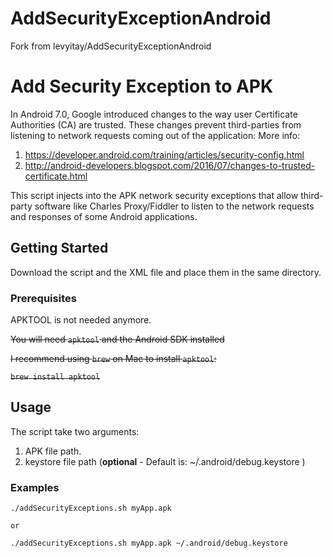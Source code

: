 # AddSecurityExceptionAndroid
Fork from levyitay/AddSecurityExceptionAndroid

# Add Security Exception to APK

In Android 7.0, Google introduced changes to the way user Certificate Authorities (CA) are trusted. These changes prevent third-parties from listening to network requests coming out of the application:
More info: 
1) https://developer.android.com/training/articles/security-config.html
2) http://android-developers.blogspot.com/2016/07/changes-to-trusted-certificate.html

This script injects into the APK network security exceptions that allow third-party software like Charles Proxy/Fiddler to listen to the network requests and responses of some Android applications.


## Getting Started

Download the script and the XML file and place them in the same directory.

### Prerequisites
APKTOOL is not needed anymore.

~~You will need `apktool` and the Android SDK installed~~

~~I recommend using `brew` on Mac to install `apktool`:~~

~~```brew install apktool```~~

## Usage

The script take two arguments: 
1) APK file path.
2) keystore file path (**optional** - Default is: ~/.android/debug.keystore )

### Examples

```
./addSecurityExceptions.sh myApp.apk

or

./addSecurityExceptions.sh myApp.apk ~/.android/debug.keystore

```
